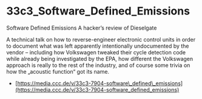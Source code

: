 # 33c3\_Software\_Defined\_Emissions

Software Defined Emissions A hacker’s review of Dieselgate

A technical talk on how to reverse-engineer electronic control units in order to document what was left apparently intentionally undocumented by the vendor – including how Volkswagen tweaked their cycle detection code while already being investigated by the EPA, how different the Volkswagen approach is really to the rest of the industry, and of course some trivia on how the „acoustic function“ got its name.

* [https://media.ccc.de/v/33c3-7904-software\_defined\_emissions](https://media.ccc.de/v/33c3-7904-software_defined_emissions)

